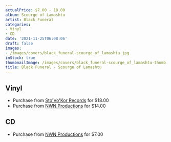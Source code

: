 ```yaml
---
actualPrice: $7.00 - 18.00
album: Scourge of Lamashtu
artist: Black Funeral
categories:
- Vinyl
- CD
date: '2021-11-25T06:08:06'
draft: false
images:
- /images/covers/black_funeral-scourge_of_lamashtu.jpg
inStock: true
thumbnailImage: /images/covers/black_funeral-scourge_of_lamashtu-thumb.jpg
title: Black Funeral - Scourge of Lamashtu
---
```


## Vinyl
* Purchase from [Sto'Vo'Kor Records](https://stovokor-records.com/products/black-funeral-scourge-of-lamashtu) for $18.00
* Purchase from [NWN Productions](http://shop.nwnprod.com/index.php?route=product/product&path=75&product_id=9924&sort=pd.name&order=ASC) for $14.00
## CD
* Purchase from [NWN Productions](http://shop.nwnprod.com/index.php?route=product/product&path=93&product_id=9995&sort=pd.name&order=ASC) for $7.00
